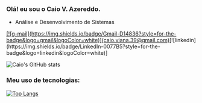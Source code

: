 ### Olá! eu sou o Caio V. Azereddo.
<ul>
    <li> Análise e Desenvolvimento de Sistemas 
</ul>
<a href="mailto:caio.viana.39@gmail.com">
[![g-mail](https://img.shields.io/badge/Gmail-D14836?style=for-the-badge&logo=gmail&logoColor=white)](caio.viana.39@gmail.com)</a>[![linkedin](https://img.shields.io/badge/LinkedIn-0077B5?style=for-the-badge&logo=linkedin&logoColor=white)]

![Caio's GitHub stats](https://github-readme-stats.vercel.app/api?username=CaioVAzeredo&show_icons=true&theme=dracula)

### Meu uso de tecnologias: 
[![Top Langs](https://github-readme-stats.vercel.app/api/top-langs/?username=CaioVAzeredo&hide_progress=true)](https://github.com/CaioVAzeredo/github-readme-stats)
<!--
**CaioVAzeredo/caioVAzeredo** is a ✨ _special_ ✨ repository because its `README.md` (this file) appears on your GitHub profile.

Here are some ideas to get you started:

- 🔭 I’m currently working on ...
- 🌱 I’m currently learning ...
- 👯 I’m looking to collaborate on ...
- 🤔 I’m looking for help with ...
- 💬 Ask me about ...
- 📫 How to reach me: ...
- 😄 Pronouns: ...
- ⚡ Fun fact: ...
-->

